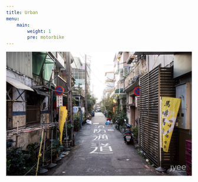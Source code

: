 ```yaml
---
title: Urban
menu:
    main: 
        weight: 1
        pre: motorbike
---
```


<!-- everything below here is auto-generated by a python file and WILL BE LOST -->
![](20170116-IMG_0511.jpg)

